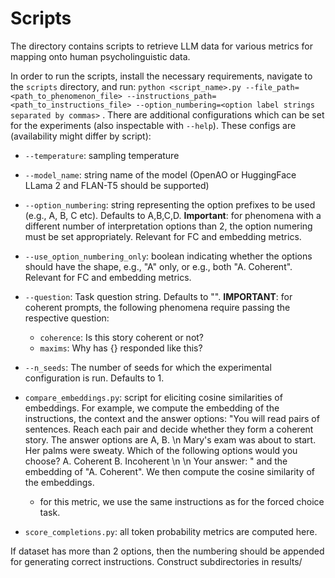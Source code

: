 # Scripts
The directory contains scripts to retrieve LLM data for various metrics for mapping onto human psycholinguistic data.

In order to run the scripts, install the necessary requirements, navigate to the `scripts` directory, and run: `python <script_name>.py --file_path=<path_to_phenomenon_file> --instructions_path=<path_to_instructions_file> --option_numbering=<option label strings separated by commas>` . There are additional configurations which can be set for the experiments (also inspectable with `--help`).
These configs are (availability might differ by script):
* `--temperature`: sampling temperature
* `--model_name`: string name of the model (OpenAO or HuggingFace LLama 2 and FLAN-T5 should be supported)
* `--option_numbering`: string representing the option prefixes to be used (e.g., A, B, C etc). Defaults to A,B,C,D. **Important**: for phenomena with a different number of interpretation options than 2, the option numering must be set appropriately. Relevant for FC and embedding metrics.
* `--use_option_numbering_only`: boolean indicating whether the options should have the shape, e.g., "A" only, or e.g., both "A. Coherent". Relevant for FC and embedding metrics.
* `--question`: Task question string. Defaults to "". **IMPORTANT**: for coherent prompts, the following phenomena require passing the respective question:
  * `coherence`: Is this story coherent or not?
  * `maxims`: Why has {} responded like this?
* `--n_seeds`: The number of seeds for which the experimental configuration is run. Defaults to 1.

* `compare_embeddings.py`: script for eliciting cosine similarities of embeddings. For example, we compute the embedding of the instructions, the context and the answer options: "You will read pairs of sentences. Reach each pair and decide whether they form a coherent story. The answer options are A, B. \n Mary's exam was about to start. Her palms were sweaty.  Which of the following options would you choose? A. Coherent B. Incoherent \n \n Your answer: " and the embedding of "A. Coherent". We then compute the cosine similarity of the embeddings. 
  * for this metric, we use the same instructions as for the forced choice task. 
* `score_completions.py`: all token probability metrics are computed here.


If dataset has more than 2 options, then the numbering should be appended for generating correct instructions.
Construct subdirectories in results/